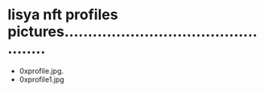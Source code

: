 # lisya nft profiles pictures.................................................
- 0xprofile.jpg.
- 0xprofile1.jpg
